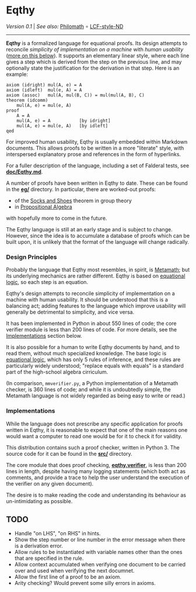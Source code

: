 Eqthy
=====

_Version 0.1_ | _See also:_ [Philomath](https://github.com/catseye/Philomath#readme)
∘ [LCF-style-ND](https://github.com/cpressey/LCF-style-ND#readme)

- - - -

**Eqthy** is a formalized language for equational proofs.  Its design attempts to
reconcile _simplicity of implementation on a machine_ with _human usability_
([more on this below](#design-principles)).  It supports an elementary linear
style, where each line gives a step which is derived from the step on the previous
line, and may optionally state the justification for the derivation in that step.
Here is an example:

    axiom (idright) mul(A, e) = A
    axiom (idleft)  mul(e, A) = A
    axiom (assoc)   mul(A, mul(B, C)) = mul(mul(A, B), C)
    theorem (idcomm)
        mul(A, e) = mul(e, A)
    proof
        A = A
        mul(A, e) = A           [by idright]
        mul(A, e) = mul(e, A)   [by idleft]
    qed

For improved human usability, Eqthy is usually embedded within Markdown documents.
This allows proofs to be written in a more "literate" style, with interspersed
explanatory prose and references in the form of hyperlinks.

For a fuller description of the language, including a set of Falderal
tests, see **[doc/Eqthy.md](doc/Eqthy.md)**.

A number of proofs have been written in Eqthy to date.  These can be found in
the **[eg/](eg/)** directory.  In particular, there are worked-out proofs:

*   of the [Socks and Shoes](eg/socks-and-shoes.eqthy.md) theorem in group theory
*   in [Propositional Algebra](eg/propositional-algebra.md)

with hopefully more to come in the future.

The Eqthy language is still at an early stage and is subject to change.  However,
since the idea is to accumulate a database of proofs which can be built upon,
it is unlikely that the format of the language will change radically.

### Design Principles

Probably the language that Eqthy most resembles, in spirit, is
[Metamath][]; but its underlying mechanics are rather different.
Eqthy is based on [equational logic][], so each step is an equation.

Eqthy's design attempts to reconcile simplicity of implementation on a machine
with human usability.  It should be understood that this is a balancing act;
adding features to the language which improve usability will generally be
detrimental to simplicity, and vice versa.

It has been implemented in Python in about 550 lines of code; the core
verifier module is less than 200 lines of code.  For more details, see
the [Implementations](#implementations) section below.

It is also possible for a human to write Eqthy documents by hand, and
to read them, without much specialized knowledge.  The base logic
is [equational logic][], which has only 5 rules of inference, and these
rules are particularly widely understood; "replace equals with equals" is
a standard part of the high-school algebra cirriculum.

(In comparison, `mmverifier.py`, a Python implementation of a Metamath
checker, is 360 lines of code; and while it is undoubtedly simple, the
Metamath language is not widely regarded as being easy to write or read.)

### Implementations

While the language does not prescribe any specific application for proofs
written in Eqthy, it is reasonable to expect that one of the main reasons
one would want a computer to read one would be for it to check it for validity.

This distribution contains such a proof checker, written in Python 3.
The source code for it can be found in the **[src/](src/)** directory.

The core module that does proof checking,
**[eqthy.verifier](src/eqthy/verifier.py)**, is less than 200 lines in length,
despite having many logging statements (which both act as comments, and provide a
trace to help the user understand the execution of the verifier on any given
document).

The desire is to make reading the code and understanding its behaviour as
un-intimidating as possible.

TODO
----

*   Handle "on LHS", "on RHS" in hints.
*   Show the step number or line number in the error message when
    there is a derivation error.
*   Allow rules to be instantiated with variable names other than the
    ones that are specified in the rule.
*   Allow context accumulated when verifying one document to be
    carried over and used when verifying the next documnet.
*   Allow the first line of a proof to be an axiom.
*   Arity checking?  Would prevent some silly errors in axioms.

[Metamath]: https://us.metamath.org/
[equational logic]: doc/Equational-Logic.md
